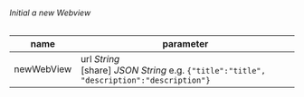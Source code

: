 ###### Initial a new Webview
name | parameter
--- | ---
newWebView |  url *String*<br>[share] *JSON String* e.g. `{"title":"title", "description":"description"}`
